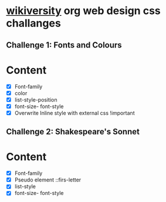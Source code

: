 # [wikiversity](https://en.wikiversity.org/wiki/Web_Design/CSS_challenges) org web design css challanges

## Challenge 1: Fonts and Colours

# Content

- [x] Font-family
- [x] color
- [x] list-style-position
- [x] font-size- font-style
- [x] Overwrite Inline style with external css !important

## Challenge 2: Shakespeare's Sonnet

# Content

- [x] Font-family
- [x] Pseudo element ::firs-letter
- [x] list-style
- [x] font-size- font-style
